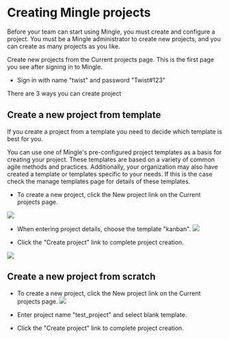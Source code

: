# Creating Mingle projects

Before your team can start using Mingle, you must create and configure a project. You must be a Mingle administrator to create new projects, and you can create as many projects as you like.

Create new projects from the Current projects page. This is the first page you see after signing in to Mingle.

* Sign in with name "twist" and password "Twist#123"

There are 3 ways you can create project

## Create a new project from template

If you create a project from a template you need to decide which template is best for you.

You can use one of Mingle's pre-configured project templates as a basis for creating your project. These templates are based on a variety of common agile methods and practices. Additionally, your organization may also have created a template or templates specific to your needs. If this is the case check the manage templates page for details of these templates.

* To create a new project, click the New project link on the Current projects page.

![](http://www.thoughtworks.com/products/docs/mingle/13.4/help/resources/images/installation/create_new_project_link.png)

* When entering project details, choose the template "kanban".
![](http://www.thoughtworks.com/products/docs/mingle/13.4/help/resources/images/installation/new_project_from_template.png)

* Click the "Create project" link to complete project creation.

![](http://www.thoughtworks.com/products/docs/mingle/13.4/help/resources/images/installation/complete_create_project_link.png)

## Create a new project from scratch

* To create a new project, click the New project link on the Current projects page.
![](http://www.thoughtworks.com/products/docs/mingle/13.4/help/resources/images/installation/create_new_project_link.png)

* Enter project name "test_project" and select blank template.
* Click the "Create project" link to complete project creation.








